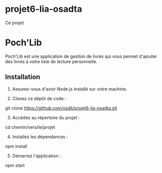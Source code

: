 # projet6-lia-osadta

Ce projet 

# Poch'Lib

Poch'Lib est une application de gestion de livres qui vous permet d'ajouter des livres à votre liste de lecture personnelle.

## Installation

1. Assurez-vous d'avoir Node.js installé sur votre machine.

2. Clonez ce dépôt de code :

git clone https://github.com/osdli/projet6-lia-osadta.git


3. Accédez au répertoire du projet :

cd chemin/vers/le/projet


4. Installez les dépendances :

npm install


5. Démarrez l'application :

npm start


